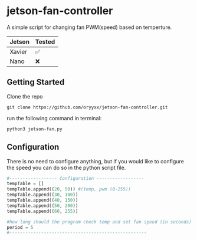 # jetson-fan-controller
A simple script for changing fan PWM(speed) based on temperture.

| Jetson  | Tested |
| ------------- | ------------- |
|  Xavier  |    ✅ |
| Nano |    ❌ |

## Getting Started
Clone the repo
```
git clone https://github.com/oryyxx/jetson-fan-controller.git
```
run the following command in terminal:
```
python3 jetson-fan.py
```

## Configuration
There is no need to configure anything, but if you would like to configure the speed you can do so in the python script file.
```python
#------------------ Configuration ------------------ 
tempTable = []
tempTable.append((20, 50)) #(temp, pwm (0-255)) 
tempTable.append((30, 100))
tempTable.append((40, 150))
tempTable.append((50, 200))
tempTable.append((60, 255))

#how long should the program check temp and set fan speed (in seconds)
period = 5
#----------------------------------------------------
```
